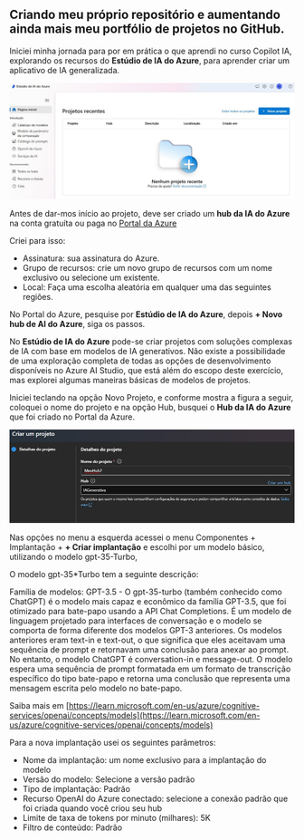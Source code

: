 ## Criando meu próprio repositório e aumentando ainda mais meu portfólio de projetos no GitHub.

Iniciei minha jornada para por em prática o que aprendi no curso Copilot IA, explorando os recursos do **Estúdio de IA do Azure**, para aprender criar um aplicativo de IA generalizada.

![tela01a](inputs/tela01a.jpg)

Antes de dar-mos início ao projeto, deve ser criado um **hub da IA do Azure** na conta gratuíta ou paga no [Portal da Azure](https://portal.azure.com)

Criei para isso:
- Assinatura: sua assinatura do Azure.
- Grupo de recursos: crie um novo grupo de recursos com um nome exclusivo ou selecione um existente.
- Local: Faça uma escolha aleatória em qualquer uma das seguintes regiões.

No Portal do Azure, pesquise por **Estúdio de IA do Azure**, depois **+ Novo hub de AI do Azure**, siga os passos.

No **Estúdio de IA do Azure** pode-se criar projetos com soluções complexas de IA com base em modelos de IA generativos. Não existe a possibilidade de uma exploração completa de todas as opções de desenvolvimento disponíveis no Azure AI Studio, que está além do escopo deste exercício, mas explorei algumas maneiras básicas de modelos de projetos.

Iniciei teclando na opção Novo Projeto, e conforme mostra a figura a seguir, coloquei o nome do projeto e na opção Hub, busquei o **Hub da IA do Azure** que foi criado no Portal da Azure.

![tela02a](inputs/tela02a.jpg)

Nas opções no menu a esquerda acessei o menu Componentes + Implantação + **+ Criar implantação** e escolhi por um modelo básico, utilizando o modelo gpt-35-Turbo,

O modelo gpt-35*Turbo tem a seguinte descrição:

Família de modelos: GPT-3.5 - O gpt-35-turbo (também conhecido como ChatGPT) é o modelo mais capaz e econômico da família GPT-3.5, que foi otimizado para bate-papo usando a API Chat Completions. É um modelo de linguagem projetado para interfaces de conversação e o modelo se comporta de forma diferente dos modelos GPT-3 anteriores. Os modelos anteriores eram text-in e text-out, o que significa que eles aceitavam uma sequência de prompt e retornavam uma conclusão para anexar ao prompt. No entanto, o modelo ChatGPT é conversation-in e message-out. O modelo espera uma sequência de prompt formatada em um formato de transcrição específico do tipo bate-papo e retorna uma conclusão que representa uma mensagem escrita pelo modelo no bate-papo.

Saiba mais em [https://learn.microsoft.com/en-us/azure/cognitive-services/openai/concepts/models](https://learn.microsoft.com/en-us/azure/cognitive-services/openai/concepts/models)

Para a nova implantação usei os seguintes parâmetros:

- Nome da implantação: um nome exclusivo para a implantação do modelo
- Versão do modelo: Selecione a versão padrão
- Tipo de implantação: Padrão
- Recurso OpenAI do Azure conectado: selecione a conexão padrão que foi criada quando você criou seu hub
- Limite de taxa de tokens por minuto (milhares): 5K
- Filtro de conteúdo: Padrão






